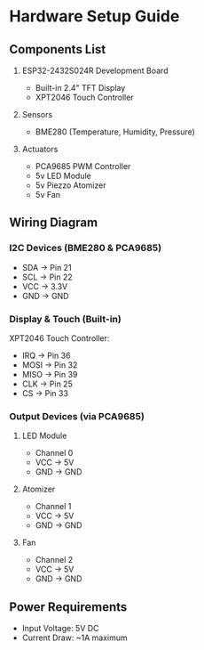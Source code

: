 # Hardware Setup Guide

## Components List
1. ESP32-2432S024R Development Board
   - Built-in 2.4" TFT Display
   - XPT2046 Touch Controller
   
2. Sensors
   - BME280 (Temperature, Humidity, Pressure)
   
3. Actuators
   - PCA9685 PWM Controller
   - 5v LED Module
   - 5v Piezzo Atomizer
   - 5v Fan

## Wiring Diagram

### I2C Devices (BME280 & PCA9685)
- SDA → Pin 21
- SCL → Pin 22
- VCC → 3.3V
- GND → GND

### Display & Touch (Built-in)
XPT2046 Touch Controller:
- IRQ → Pin 36
- MOSI → Pin 32
- MISO → Pin 39
- CLK → Pin 25
- CS → Pin 33

### Output Devices (via PCA9685)
1. LED Module
   - Channel 0
   - VCC → 5V
   - GND → GND

2. Atomizer
   - Channel 1
   - VCC → 5V
   - GND → GND

3. Fan
   - Channel 2
   - VCC → 5V
   - GND → GND

## Power Requirements
- Input Voltage: 5V DC
- Current Draw: ~1A maximum
